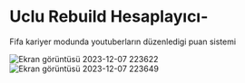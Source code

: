 # Uclu Rebuild Hesaplayıcı-
Fifa kariyer modunda youtuberların düzenledigi puan sistemi

![Ekran görüntüsü 2023-12-07 223622](https://github.com/Furkanpr/UcluRebuildPuanHesapla/assets/92824058/a209d729-8a62-46db-8bec-8d18fc8aa6a2)
![Ekran görüntüsü 2023-12-07 223649](https://github.com/Furkanpr/UcluRebuildPuanHesapla/assets/92824058/032a3b1d-33e7-4c59-9b7d-c04c8ca357ef)

